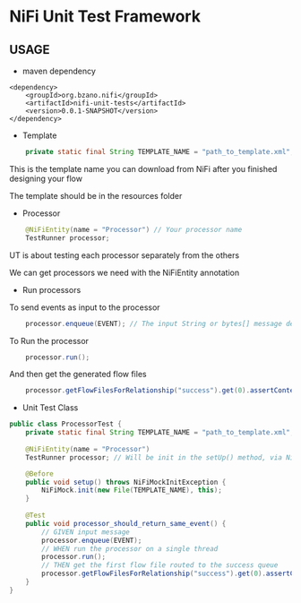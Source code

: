 # NiFi Unit Test Framework

## USAGE
- maven dependency

``` maven
<dependency>
	<groupId>org.bzano.nifi</groupId>
	<artifactId>nifi-unit-tests</artifactId>
	<version>0.0.1-SNAPSHOT</version>
</dependency>
```
- Template

``` java
	private static final String TEMPLATE_NAME = "path_to_template.xml"; // Specify the root filesystem path
```
This is the template name you can download from NiFi after you finished designing your flow

The template should be in the resources folder

- Processor

```java
	@NiFiEntity(name = "Processor") // Your processor name
	TestRunner processor;
```

UT is about testing each processor separately from the others

We can get processors we need with the NiFiEntity annotation

- Run processors

To send events as input to the processor

```java
	processor.enqueue(EVENT); // The input String or bytes[] message depending on the processor
```
To Run the processor 

```java
	processor.run();
```
And then get the generated flow files

```java
	processor.getFlowFilesForRelationship("success").get(0).assertContentEquals(EVENT);
```


- Unit Test Class

``` java
public class ProcessorTest {
	private static final String TEMPLATE_NAME = "path_to_template.xml";
	
	@NiFiEntity(name = "Processor")
	TestRunner processor; // Will be init in the setUp() method, via NifiMock.init function

	@Before
	public void setup() throws NiFiMockInitException {
		NiFiMock.init(new File(TEMPLATE_NAME), this);
	}
	
	@Test
	public void processor_should_return_same_event() {
		// GIVEN input message
		processor.enqueue(EVENT);
		// WHEN run the processor on a single thread
		processor.run();
		// THEN get the first flow file routed to the success queue
		processor.getFlowFilesForRelationship("success").get(0).assertContentEquals(EVENT);
	}
}
```
